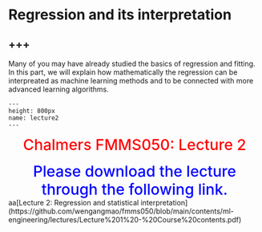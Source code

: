 # Regression and its interpretation

+++
---

Many of you may have already studied the basics of regression and fitting. In this part, we will explain how mathematically the regression can be interpreated as machine learning methods and to be connected with more advanced learning algorithms.


```{figure} ./lectures/lecture2.png
---
height: 800px
name: lecture2
---
```
<center><span style = "color: red; font-weight: 500;  font-size: 30px">Chalmers FMMS050: Lecture 2</span></center>  <br />

<center><span style = "color: blue; font-weight: 500;  font-size: 30px"> Please download the lecture through the following link. </span></center> aa[Lecture 2: Regression and statistical interpretation](https://github.com/wengangmao/fmms050/blob/main/contents/ml-engineering/lectures/Lecture%201%20-%20Course%20contents.pdf)